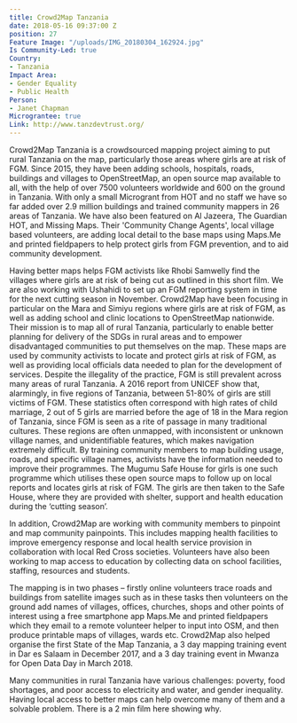 ```yaml
---
title: Crowd2Map Tanzania
date: 2018-05-16 09:37:00 Z
position: 27
Feature Image: "/uploads/IMG_20180304_162924.jpg"
Is Community-Led: true
Country:
- Tanzania
Impact Area:
- Gender Equality
- Public Health
Person:
- Janet Chapman
Micrograntee: true
Link: http://www.tanzdevtrust.org/
---
```


Crowd2Map Tanzania is a crowdsourced mapping project aiming to put rural Tanzania on the map, particularly those areas where girls are at risk of FGM. Since 2015, they have been adding schools, hospitals, roads, buildings and villages to OpenStreetMap, an open source map available to all, with the help of over 7500 volunteers worldwide and 600 on the ground in Tanzania.  With only a small Microgrant from HOT and no staff we have so far added over 2.9 million buildings and trained community mappers in 26 areas of Tanzania.  We have also been featured on Al Jazeera, The Guardian HOT, and Missing Maps. Their 'Community Change Agents', local village based volunteers, are adding local detail to the base maps using Maps.Me and printed fieldpapers to help protect girls from FGM prevention, and to aid community development.
 
Having better maps helps FGM activists like Rhobi Samwelly find the villages where girls are at risk of being cut as outlined in this short film.  We are also working with Ushahidi to set up an FGM reporting system in time for the next cutting season in November. Crowd2Map have been focusing in particular on the Mara and Simiyu regions where girls are at risk of FGM, as well as adding school and clinic locations to OpenStreetMap nationwide. Their mission is to map all of rural Tanzania, particularly to enable better planning for delivery of the SDGs in rural areas and to empower disadvantaged communities to put themselves on the map. These maps are used by community activists to locate and protect girls at risk of FGM, as well as providing local officials data needed to plan for the development of services. Despite the illegality of the practice, FGM is still prevalent across many areas of rural Tanzania. A 2016 report from UNICEF show that, alarmingly, in five regions of Tanzania, between 51-80% of girls are still victims of FGM. These statistics often correspond with high rates of child marriage, 2 out of 5 girls are married before the age of 18 in the Mara region of Tanzania, since FGM is seen as a rite of passage in many traditional cultures. These regions are often unmapped, with inconsistent or unknown village names, and unidentifiable features, which makes navigation extremely difficult. By training community members to map building usage, roads, and specific village names, activists have the information needed to improve their programmes. The Mugumu Safe House for girls is one such programme which utilises these open source maps to follow up on local reports and locates girls at risk of FGM. The girls are then taken to the Safe House, where they are provided with shelter, support and health education during the ‘cutting season’.

In addition, Crowd2Map are working with community members to pinpoint and map community painpoints. This includes mapping health facilities to improve emergency response and local health service provision in collaboration with local Red Cross societies. Volunteers have also been working to map access to education by collecting data on school facilities, staffing, resources and students. 

The mapping is in two phases – firstly online volunteers trace roads and buildings from satellite images such as in these tasks then volunteers on the ground add names of villages, offices, churches, shops and other points of interest using a free smartphone app Maps.Me and printed fieldpapers which they email to a remote volunteer helper to input into OSM, and then produce printable maps of villages, wards etc.  Crowd2Map also helped organise the first State of the Map Tanzania, a 3 day mapping training event in Dar es Salaam in December 2017, and a 3 day training event in Mwanza for Open Data Day in March 2018.
 
Many communities in rural Tanzania have various challenges: poverty, food shortages, and poor access to electricity and water, and gender inequality.  Having local access to better maps can help overcome many of them and a solvable problem. There is a 2 min film here showing why.